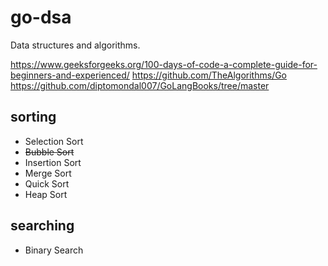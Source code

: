 # go-dsa

Data structures and algorithms.

https://www.geeksforgeeks.org/100-days-of-code-a-complete-guide-for-beginners-and-experienced/
https://github.com/TheAlgorithms/Go
https://github.com/diptomondal007/GoLangBooks/tree/master

## sorting

- Selection Sort
- ~~Bubble Sort~~
- Insertion Sort
- Merge Sort
- Quick Sort
- Heap Sort

## searching

- Binary Search
